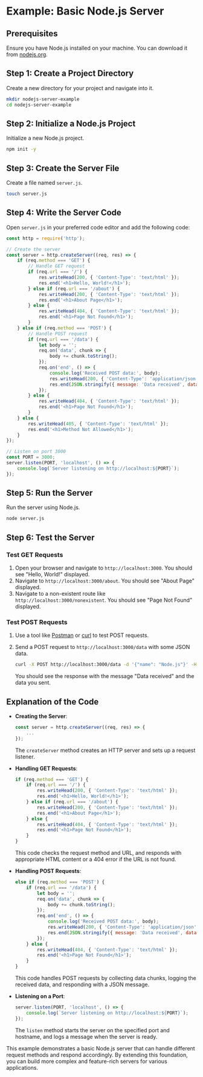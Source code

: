 # Example: Basic Node.js Server

## Prerequisites

Ensure you have Node.js installed on your machine. You can download it from [nodejs.org](https://nodejs.org).

## Step 1: Create a Project Directory

Create a new directory for your project and navigate into it.

```bash
mkdir nodejs-server-example
cd nodejs-server-example
```

## Step 2: Initialize a Node.js Project

Initialize a new Node.js project.

```bash
npm init -y
```

## Step 3: Create the Server File

Create a file named `server.js`.

```bash
touch server.js
```

## Step 4: Write the Server Code

Open `server.js` in your preferred code editor and add the following code:

```javascript
const http = require('http');

// Create the server
const server = http.createServer((req, res) => {
    if (req.method === 'GET') {
        // Handle GET request
        if (req.url === '/') {
            res.writeHead(200, { 'Content-Type': 'text/html' });
            res.end('<h1>Hello, World!</h1>');
        } else if (req.url === '/about') {
            res.writeHead(200, { 'Content-Type': 'text/html' });
            res.end('<h1>About Page</h1>');
        } else {
            res.writeHead(404, { 'Content-Type': 'text/html' });
            res.end('<h1>Page Not Found</h1>');
        }
    } else if (req.method === 'POST') {
        // Handle POST request
        if (req.url === '/data') {
            let body = '';
            req.on('data', chunk => {
                body += chunk.toString();
            });
            req.on('end', () => {
                console.log('Received POST data:', body);
                res.writeHead(200, { 'Content-Type': 'application/json' });
                res.end(JSON.stringify({ message: 'Data received', data: body }));
            });
        } else {
            res.writeHead(404, { 'Content-Type': 'text/html' });
            res.end('<h1>Page Not Found</h1>');
        }
    } else {
        res.writeHead(405, { 'Content-Type': 'text/html' });
        res.end('<h1>Method Not Allowed</h1>');
    }
});

// Listen on port 3000
const PORT = 3000;
server.listen(PORT, 'localhost', () => {
    console.log(`Server listening on http://localhost:${PORT}`);
});
```

## Step 5: Run the Server

Run the server using Node.js.

```bash
node server.js
```

## Step 6: Test the Server

### Test GET Requests

1. Open your browser and navigate to `http://localhost:3000`. You should see "Hello, World!" displayed.
2. Navigate to `http://localhost:3000/about`. You should see "About Page" displayed.
3. Navigate to a non-existent route like `http://localhost:3000/nonexistent`. You should see "Page Not Found" displayed.

### Test POST Requests

1. Use a tool like [Postman](https://www.postman.com/) or [curl](https://curl.se/) to test POST requests.
2. Send a POST request to `http://localhost:3000/data` with some JSON data.

   ```bash
   curl -X POST http://localhost:3000/data -d '{"name": "Node.js"}' -H "Content-Type: application/json"
   ```

   You should see the response with the message "Data received" and the data you sent.

## Explanation of the Code

- **Creating the Server**:

    ```javascript
    const server = http.createServer((req, res) => {
        ...
    });
    ```

    The `createServer` method creates an HTTP server and sets up a request listener.

- **Handling GET Requests**:

    ```javascript
    if (req.method === 'GET') {
        if (req.url === '/') {
            res.writeHead(200, { 'Content-Type': 'text/html' });
            res.end('<h1>Hello, World!</h1>');
        } else if (req.url === '/about') {
            res.writeHead(200, { 'Content-Type': 'text/html' });
            res.end('<h1>About Page</h1>');
        } else {
            res.writeHead(404, { 'Content-Type': 'text/html' });
            res.end('<h1>Page Not Found</h1>');
        }
    }
    ```

    This code checks the request method and URL, and responds with appropriate HTML content or a 404 error if the URL is not found.

- **Handling POST Requests**:

    ```javascript
    else if (req.method === 'POST') {
        if (req.url === '/data') {
            let body = '';
            req.on('data', chunk => {
                body += chunk.toString();
            });
            req.on('end', () => {
                console.log('Received POST data:', body);
                res.writeHead(200, { 'Content-Type': 'application/json' });
                res.end(JSON.stringify({ message: 'Data received', data: body }));
            });
        } else {
            res.writeHead(404, { 'Content-Type': 'text/html' });
            res.end('<h1>Page Not Found</h1>');
        }
    }
    ```

    This code handles POST requests by collecting data chunks, logging the received data, and responding with a JSON message.

- **Listening on a Port**:

    ```javascript
    server.listen(PORT, 'localhost', () => {
        console.log(`Server listening on http://localhost:${PORT}`);
    });
    ```

    The `listen` method starts the server on the specified port and hostname, and logs a message when the server is ready.

This example demonstrates a basic Node.js server that can handle different request methods and respond accordingly. By extending this foundation, you can build more complex and feature-rich servers for various applications.
